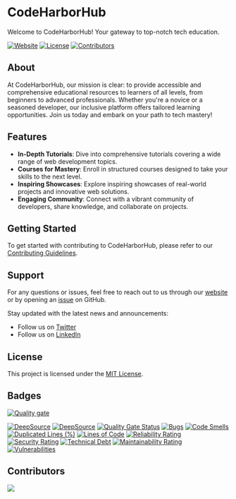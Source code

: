 # CodeHarborHub

Welcome to CodeHarborHub! Your gateway to top-notch tech education.

[![Website](https://img.shields.io/website?url=https%3A%2F%2Fwww.codeharborhub.live%2F)](https://www.codeharborhub.live/)
[![License](https://img.shields.io/github/license/CodeHarborHub/codeharborhub)](https://github.com/CodeHarborHub/codeharborhub/blob/main/LICENSE)
[![Contributors](https://img.shields.io/github/contributors/CodeHarborHub/codeharborhub)](https://github.com/CodeHarborHub/codeharborhub/graphs/contributors)

## About

At CodeHarborHub, our mission is clear: to provide accessible and comprehensive educational resources to learners of all levels, from beginners to advanced professionals. Whether you're a novice or a seasoned developer, our inclusive platform offers tailored learning opportunities. Join us today and embark on your path to tech mastery!

## Features

- **In-Depth Tutorials**: Dive into comprehensive tutorials covering a wide range of web development topics.
- **Courses for Mastery**: Enroll in structured courses designed to take your skills to the next level.
- **Inspiring Showcases**: Explore inspiring showcases of real-world projects and innovative web solutions.
- **Engaging Community**: Connect with a vibrant community of developers, share knowledge, and collaborate on projects.


## Getting Started

To get started with contributing to CodeHarborHub, please refer to our [Contributing Guidelines](CONTRIBUTING.md).

## Support

For any questions or issues, feel free to reach out to us through our [website](https://www.codeharborhub.live/) or by opening an [issue](https://github.com/CodeHarborHub/codeharborhub/issues) on GitHub.

Stay updated with the latest news and announcements:

- Follow us on [Twitter](https://twitter.com/CodesWithAjay)
- Follow us on [LinkedIn](https://www.linkedin.com/groups/14232119/)

## License

This project is licensed under the [MIT License](LICENSE).

## Badges

[![Quality gate](https://sonarcloud.io/api/project_badges/quality_gate?project=CodeHarborHub_codeharborhub)](https://sonarcloud.io/summary/new_code?id=CodeHarborHub_codeharborhub)

[![DeepSource](https://app.deepsource.com/gh/CodeHarborHub/codeharborhub.svg/?label=active+issues&show_trend=true&token=D5-vPYsEG8PSYlzqpUGIbsiB)](https://app.deepsource.com/gh/CodeHarborHub/codeharborhub/) [![DeepSource](https://app.deepsource.com/gh/CodeHarborHub/codeharborhub.svg/?label=resolved+issues&show_trend=true&token=D5-vPYsEG8PSYlzqpUGIbsiB)](https://app.deepsource.com/gh/CodeHarborHub/codeharborhub/) [![Quality Gate Status](https://sonarcloud.io/api/project_badges/measure?project=CodeHarborHub_codeharborhub&metric=alert_status)](https://sonarcloud.io/summary/new_code?id=CodeHarborHub_codeharborhub) [![Bugs](https://sonarcloud.io/api/project_badges/measure?project=CodeHarborHub_codeharborhub&metric=bugs)](https://sonarcloud.io/summary/new_code?id=CodeHarborHub_codeharborhub) [![Code Smells](https://sonarcloud.io/api/project_badges/measure?project=CodeHarborHub_codeharborhub&metric=code_smells)](https://sonarcloud.io/summary/new_code?id=CodeHarborHub_codeharborhub) [![Duplicated Lines (%)](https://sonarcloud.io/api/project_badges/measure?project=CodeHarborHub_codeharborhub&metric=duplicated_lines_density)](https://sonarcloud.io/summary/new_code?id=CodeHarborHub_codeharborhub) [![Lines of Code](https://sonarcloud.io/api/project_badges/measure?project=CodeHarborHub_codeharborhub&metric=ncloc)](https://sonarcloud.io/summary/new_code?id=CodeHarborHub_codeharborhub) [![Reliability Rating](https://sonarcloud.io/api/project_badges/measure?project=CodeHarborHub_codeharborhub&metric=reliability_rating)](https://sonarcloud.io/summary/new_code?id=CodeHarborHub_codeharborhub) [![Security Rating](https://sonarcloud.io/api/project_badges/measure?project=CodeHarborHub_codeharborhub&metric=security_rating)](https://sonarcloud.io/summary/new_code?id=CodeHarborHub_codeharborhub) [![Technical Debt](https://sonarcloud.io/api/project_badges/measure?project=CodeHarborHub_codeharborhub&metric=sqale_index)](https://sonarcloud.io/summary/new_code?id=CodeHarborHub_codeharborhub) [![Maintainability Rating](https://sonarcloud.io/api/project_badges/measure?project=CodeHarborHub_codeharborhub&metric=sqale_rating)](https://sonarcloud.io/summary/new_code?id=CodeHarborHub_codeharborhub) [![Vulnerabilities](https://sonarcloud.io/api/project_badges/measure?project=CodeHarborHub_codeharborhub&metric=vulnerabilities)](https://sonarcloud.io/summary/new_code?id=CodeHarborHub_codeharborhub)


## Contributors

<img src="https://opencollective.com/codeharborhub/contributors.svg?width=890&button=false" />
